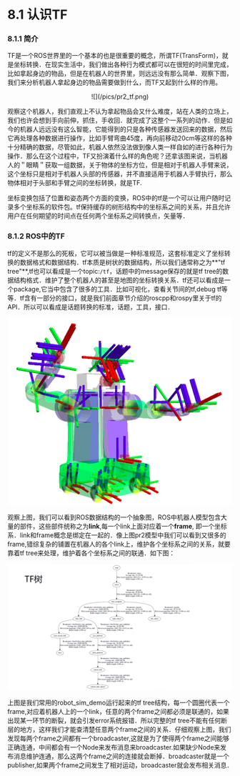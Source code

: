 # 8.1 认识TF

### 8.1.1 简介
TF是一个ROS世界里的一个基本的也是很重要的概念，所谓TF(TransForm)，就是坐标转换．在现实生活中，我们做出各种行为模式都可以在很短的时间里完成，比如拿起身边的物品，但是在机器人的世界里，则远远没有那么简单．观察下图，我们来分析机器人拿起身边的物品需要做到什么，而TF又起到什么样的作用。

<div align=center>
 ![](/pics/pr2_tf.png) 
 </div>

观察这个机器人，我们直观上不认为拿起物品会又什么难度，站在人类的立场上，我们也许会想到手向前伸，抓住，手收回．就完成了这整个一系列的动作．但是如今的机器人远远没有这么智能，它能得到的只是各种传感器发送回来的数据，然后它再处理各种数据进行操作，比如手臂弯曲45度，再向前移动20cm等这样的各种十分精确的数据，尽管如此，机器人依然没法做到像人类一样自如的进行各种行为操作．那么在这个过程中，TF又扮演着什么样的角色呢？还拿该图来说，当机器人的＂眼睛＂获取一组数据，关于物体的坐标方位，但是相对于机器人手臂来说，这个坐标只是相对于机器人头部的传感器，并不直接适用于机器人手臂执行，那么物体相对于头部和手臂之间的坐标转换，就是TF.

坐标变换包括了位置和姿态两个方面的变换，ROS中的tf是一个可以让用户随时记录多个坐标系的软件包。tf保持缓存的树形结构中的坐标系之间的关系，并且允许用户在任何期望的时间点在任何两个坐标系之间转换点，矢量等．


### 8.1.2 ROS中的TF

tf的定义不是那么的死板，它可以被当做是一种标准规范，这套标准定义了坐标转换的数据格式和数据结构．tf本质是树状的数据结构，所以我们通常称之为**"tf tree"**,tf也可以看成是一个topic:`/tf`，话题中的message保存的就是tf tree的数据结构格式．维护了整个机器人的甚至是地图的坐标转换关系．tf还可以看成是一个package,它当中包含了很多的工具．比如可视化，查看关节间的tf,debug tf等等．tf含有一部分的接口，就是我们前面章节介绍的roscpp和rospy里关于tf的API．所以可以看成是话题转换的标准，话题，工具，接口．    

 ![](/pics/tf_wiki.png) 

观察上图，我们可以看到ROS数据结构的一个抽象图，ROS中机器人模型包含大量的部件，这些部件统称之为**link**,每一个link上面对应着一个**frame**, 即一个坐标系．link和frame概念是绑定在一起的．像上图pr2模型中我们可以看到又很多的frame,错综复杂的铺置在机器人的各个link上，维护各个坐标系之间的关系，就要靠着tf tree来处理，维护着各个坐标系之间的联通．如下图：

 ![](/pics/tf_tree_pr2.png)

上图是我们常用的robot_sim_demo运行起来的tf tree结构，每一个圆圈代表一个frame,对应着机器人上的一个link，任意的两个frame之间都必须是联通的，如果出现某一环节的断裂，就会引发error系统报错．所以完整的tf tree不能有任何断层的地方，这样我们才能查清楚任意两个frame之间的关系．仔细观察上图，我们发现每两个frame之间都有一个broadcaster,这就是为了使得两个frame之间能够正确连通，中间都会有一个Node来发布消息来broadcaster.如果缺少Node来发布消息维护连通，那么这两个frame之间的连接就会断掉．broadcaster就是一个publisher,如果两个frame之间发生了相对运动，broadcaster就会发布相关消息．　


